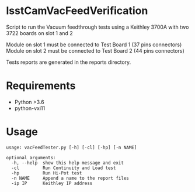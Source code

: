 # lsstCamVacFeedVerification

Script to run the Vacuum feedthrough tests using a Keithley 3700A with two 3722 boards on slot 1 and 2

Module on slot 1 must be connected to Test Board 1 (37 pins connectors)
Module on slot 2 must be connected to Test Board 2 (44 pins connectors)

Tests reports are generated in the reports directory.

# Requirements

- Python >3.6
- python-vxi11


# Usage

```
usage: vacFeedTester.py [-h] [-cl] [-hp] [-n NAME]

optional arguments:
  -h, --help  show this help message and exit
  -cl         Run Continuity and Load test
  -hp         Run Hi-Pot test
  -n NAME     Append a name to the report files
  -ip IP      Keithley IP address
  ```
